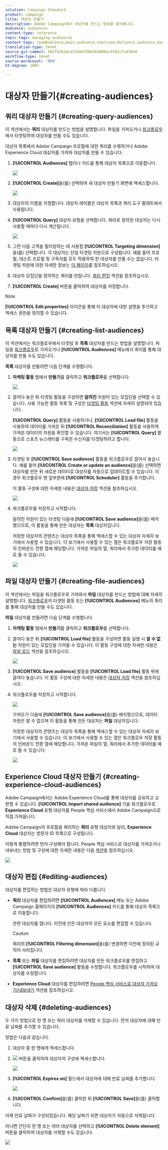 ```yaml
---
solution: Campaign Standard
product: campaign
title: 대상자 만들기
description: Adobe Campaign에서 대상자를 만드는 방법을 알아봅니다.
audience: audiences
content-type: reference
topic-tags: managing-audiences
context-tags: readAudience,main;audience,overview;delivery,audience,back
translation-type: tm+mt
source-git-commit: 501f52624ce253eb7b0d36d908ac8502cf1d3b48
workflow-type: tm+mt
source-wordcount: '969'
ht-degree: 100%

---
```



# 대상자 만들기{#creating-audiences}

## 쿼리 대상자 만들기 {#creating-query-audiences}

이 섹션에서는 **쿼리** 대상자를 만드는 방법을 설명합니다. 파일을 가져오거나 [워크플로우](../../automating/using/get-started-workflows.md)에서 타겟팅하여 대상자를 만들 수도 있습니다.

대상자 목록에서 Adobe Campaign 프로필에 대한 쿼리를 수행하거나 Adobe Experience Cloud 대상자를 가져와 대상자를 만들 수 있습니다.

1. **[!UICONTROL Audiences]** 탭이나 카드를 통해 대상자 목록으로 이동합니다.

   ![](assets/audiences_query_1.png)

1. **[!UICONTROL Create]**&#x200B;을(를) 선택하여 새 대상자 만들기 화면에 액세스합니다.

   ![](assets/audiences_query.png)

1. 대상자의 이름을 지정합니다. 대상자 레이블은 대상자 목록과 쿼리 도구 팔레트에서 사용됩니다.
1. **[!UICONTROL Query]** 대상자 유형을 선택합니다. 쿼리로 정의한 대상자는 다시 사용할 때마다 다시 계산됩니다.

   ![](assets/audience_type_selection.png)

1. 그런 다음 고객을 필터링하는 데 사용할 **[!UICONTROL Targeting dimension]**&#x200B;을(를) 선택합니다. 각 대상자는 단일 타겟팅 차원으로 구성됩니다. 예를 들어 프로필, 테스트 프로필 및 구독자를 모두 적용하여 한 대상자를 만들 수는 없습니다. 타겟팅 차원에 대한 자세한 정보는 [이 페이지](../../automating/using/query.md#targeting-dimensions-and-resources)를 참조하십시오.
1. 대상자 모집단을 정의하는 쿼리를 만듭니다. [쿼리 편집](../../automating/using/editing-queries.md) 섹션을 참조하십시오.
1. **[!UICONTROL Create]** 버튼을 클릭하여 대상자를 저장합니다.

>[!NOTE]
>
>**[!UICONTROL Edit properties]** 아이콘을 통해 이 대상자에 대한 설명을 추가하고 액세스 권한을 정의할 수 있습니다.

## 목록 대상자 만들기 {#creating-list-audiences}

이 섹션에서는 워크플로우에서 타겟팅 후 **목록** 대상자를 만드는 방법을 설명합니다. 파일을 [워크플로우](../../automating/using/get-started-workflows.md)로 가져오거나 **[!UICONTROL Audiences]** 메뉴에서 쿼리를 통해 대상자를 만들 수도 있습니다.

**목록** 대상자를 만들려면 다음 단계를 수행합니다.

1. **마케팅 활동** 탭에서 **만들기**&#x200B;를 클릭하고 **워크플로우**&#x200B;를 선택합니다.

   ![](assets/audiences_list_1.png)

1. 끌어다 놓은 뒤 타겟팅 활동을 구성하면 **알려진** 차원이 있는 모집단을 선택할 수 있습니다. 사용 가능한 활동 목록 및 구성은 [타겟팅 활동](../../automating/using/about-targeting-activities.md) 섹션에 자세히 설명되어 있습니다.

   **[!UICONTROL Query]** 활동을 사용하거나, **[!UICONTROL Load file]** 활동을 사용하여 데이터를 가져온 뒤 **[!UICONTROL Reconciliation]** 활동을 사용하여 가져온 데이터의 차원을 확인할 수 있습니다. 여기서는 **[!UICONTROL Query]** 활동으로 스포츠 뉴스레터를 구독한 수신자를 타겟팅하려고 합니다.

   ![](assets/audiences_list_2.png)

1. 타겟팅 후 **[!UICONTROL Save audience]** 활동을 워크플로우로 끌어서 놓습니다. 예를 들어 **[!UICONTROL Create or update an audience]**&#x200B;을(를) 선택하면 대상자를 만든 뒤 새로운 데이터로 대상자를 자동으로 업데이트할 수 있습니다. 이 경우 워크플로우 맨 앞부분에 **[!UICONTROL Scheduler]** 활동을 추가합니다.

   이 활동 구성에 대한 자세한 내용은 [대상자 저장](../../automating/using/save-audience.md) 섹션을 참조하십시오.

   ![](assets/audiences_list_3.png)

1. 워크플로우를 저장하고 시작합니다.

   알려진 차원이 있는 타겟팅 다음에 **[!UICONTROL Save audience]**&#x200B;을(를) 배치했으므로, 이 활동을 통해 만든 대상자는 **목록** 대상자입니다.

   저장한 대상자의 콘텐츠는 대상자 목록을 통해 액세스할 수 있는 대상자 자세히 보기에서 사용할 수 있습니다. 이 보기에서 사용할 수 있는 열은 워크플로우 저장 활동의 인바운드 전환 열에 해당합니다. 가져온 파일의 열, 쿼리에서 추가한 데이터를 예로 들 수 있습니다.

   ![](assets/audiences_list_4.png)

## 파일 대상자 만들기 {#creating-file-audiences}

이 섹션에서는 파일을 워크플로우로 가져와서 **파일** 대상자를 만드는 방법에 대해 자세히 설명합니다. [워크플로우](../../automating/using/get-started-workflows.md)의 타겟팅 활동 또는 **[!UICONTROL Audiences]** 메뉴의 쿼리를 통해 대상자를 만들 수도 있습니다.

**파일** 대상자를 만들려면 다음 단계를 수행합니다.

1. **마케팅 활동** 탭에서 **만들기**&#x200B;를 클릭하고 **워크플로우**&#x200B;를 선택합니다.
1. 끌어다 놓은 뒤 **[!UICONTROL Load file]** 활동을 구성하면 활동 실행 시 **알 수 없는** 차원이 있는 모집단을 가져올 수 있습니다. 이 활동 구성에 대한 자세한 내용은 [파일 로드](../../automating/using/load-file.md) 섹션을 참조하십시오.

   ![](assets/audience_files_1.png)

1. **[!UICONTROL Save audience]** 활동을 **[!UICONTROL Load file]** 활동 뒤에 끌어다 놓습니다. 이 활동 구성에 대한 자세한 내용은 [대상자 저장](../../automating/using/save-audience.md) 섹션을 참조하십시오.
1. 워크플로우를 저장하고 시작합니다.

   ![](assets/audience_files_2.png)

   가져오기 다음에 **[!UICONTROL Save audience]**&#x200B;을(를) 배치했으므로, 데이터 차원은 알 수 없으며 이 활동을 통해 만든 대상자는 **파일** 대상자입니다.

   저장한 대상자의 콘텐츠는 대상자 목록을 통해 액세스할 수 있는 대상자 자세히 보기에서 사용할 수 있습니다. 이 보기에서 사용할 수 있는 열은 워크플로우 저장 활동의 인바운드 전환 열에 해당합니다. 가져온 파일의 열, 쿼리에서 추가한 데이터를 예로 들 수 있습니다.

   ![](assets/audience_files_3.png)

## Experience Cloud 대상자 만들기 {#creating-experience-cloud-audiences}

Adobe Campaign에서는 Adobe Experience Cloud를 통해 대상자를 공유하고 교환할 수 있습니다. **[!UICONTROL Import shared audience]** 기술 워크플로우로 **Experience Cloud** 유형 대상자를 People 핵심 서비스에서 Adobe Campaign으로 직접 가져옵니다.

Adobe Campaign의 프로필을 쿼리하는 **쿼리** 유형 대상자와 달리, **Experience Cloud** 대상자는 방문자 ID 목록으로 구성됩니다.

이렇게 통합하려면 먼저 구성해야 합니다. People 핵심 서비스로 대상자를 가져오거나 내보내는 방법 및 구성에 대한 자세한 내용은 다음 [섹션](../../integrating/using/sharing-audiences-with-audience-manager-or-people-core-service.md)을 참조하십시오.

![](assets/audience_peoplecore.png)

## 대상자 편집 {#editing-audiences}

대상자를 편집하는 방법은 대상자 유형에 따라 다릅니다.

* **쿼리** 대상자를 편집하려면 **[!UICONTROL Audiences]** 메뉴 또는 Adobe Campaign 홈페이지의 **[!UICONTROL Audiences]** 카드를 통해 대상자 목록으로 이동합니다.

   관련 대상자를 엽니다. 이전에 만든 대상자의 모든 요소를 편집할 수 있습니다.

   >[!CAUTION]
   >
   >쿼리의 **[!UICONTROL Filtering dimension]**&#x200B;을(를) 변경하면 이전에 정의된 규칙이 사라집니다.

* **목록** 또는 **파일** 대상자를 편집하려면 대상자를 만든 워크플로우를 편집하고 **[!UICONTROL Save audience]** 활동을 수정합니다. 워크플로우를 시작하여 대상자를 수정합니다.
* **Experience Cloud** 대상자를 편집하려면 [People 핵심 서비스로 대상자 가져오기/내보내기](../../integrating/using/sharing-audiences-with-audience-manager-or-people-core-service.md) 섹션을 참조하십시오.

## 대상자 삭제 {#deleting-audiences}

두 가지 방법으로 한 명 또는 여러 대상자를 삭제할 수 있습니다. 먼저 대상자에 대해 만료 날짜를 추가할 수 있습니다.

방법은 다음과 같습니다.

1. 대상자 중 한 명에게 액세스합니다.
1. ![](assets/edit_darkgrey-24px.png) 버튼을 클릭하여 대상자의 구성에 액세스합니다.

   ![](assets/audience_delete_2.png)

1. **[!UICONTROL Expires on]** 필드에서 대상자에 대해 만료 날짜를 추가합니다.

   ![](assets/audience_delete_3.png)

1. **[!UICONTROL Confirm]**&#x200B;을(를) 클릭한 뒤 **[!UICONTROL Save]**&#x200B;을(를) 클릭합니다.

이제 만료 날짜가 구성되었습니다. 해당 날짜가 되면 대상자가 자동으로 삭제됩니다.

아니면 간단히 한 명 또는 여러 대상자를 선택하고 **[!UICONTROL Delete element]** 버튼을 클릭하여 대상자를 삭제할 수도 있습니다.

![](assets/audience_delete_1.png)

